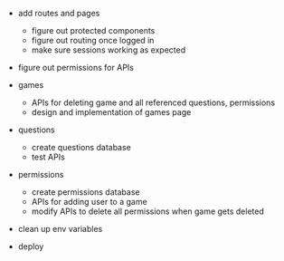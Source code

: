 - add routes and pages

  - figure out protected components
  - figure out routing once logged in
  - make sure sessions working as expected

- figure out permissions for APIs
- games
  - APIs for deleting game and all referenced questions, permissions
  - design and implementation of games page
- questions
  - create questions database
  - test APIs
- permissions
  - create permissions database
  - APIs for adding user to a game
  - modify APIs to delete all permissions when game gets deleted
- clean up env variables
- deploy

